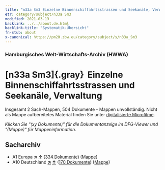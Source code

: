 ```yaml
---
title: "n33a Sm3 Einzelne Binnenschiffahrtsstrassen und Seekanäle, Verwaltung"
etr: category/subject/n33a Sm3
modified: 2021-03-13
backlink: ../../about.de.html
backlink-title: "Systematik-Übersicht"
fn-stub: about
x-canonical: https://pm20.zbw.eu/category/subject/s/n33a_Sm3
---
```


### Hamburgisches Welt-Wirtschafts-Archiv (HWWA)
# [n33a Sm3]{.gray}&#8201; Einzelne Binnenschiffahrtsstrassen und Seekanäle, Verwaltung&#160; 




Insgesamt 2 Sach-Mappen, 504 Dokumente - Mappen unvollständig.
Nicht als Mappe aufbereitetes Material finden Sie unter [digitalisierte Microfilme](/film/h1_sh.de.html).

_Klicken Sie "(xy Dokumente)" für die Dokumentanzeige im DFG-Viewer und "(Mappe)" für Mappeninformation._

## Sacharchiv



- A1 Europa [**&nearr;**](../../../geo/i/140892/about.de.html "Europa (alle Mappen)") [**&uarr;**](../../../geo/about.de.html#A1 "Ländersystematik") (<a href="https://pm20.zbw.eu/dfgview/sh/140892,145654" title="über: Europa : Einzelne Binnenschiffahrtsstrassen und Seekanäle, Verwaltung" target="_blank">334 Dokumente</a>) ([Mappe](../../../../folder/sh/1408xx/140892/1456xx/145654/about.de.html))
- A10 Deutschland [**&nearr;**](../../../geo/i/126128/about.de.html "Deutschland (alle Mappen)") [**&uarr;**](../../../geo/about.de.html#A10 "Ländersystematik") (<a href="https://pm20.zbw.eu/dfgview/sh/126128,145654" title="über: Deutschland : Einzelne Binnenschiffahrtsstrassen und Seekanäle, Verwaltung" target="_blank">170 Dokumente</a>) ([Mappe](../../../../folder/sh/1261xx/126128/1456xx/145654/about.de.html))


